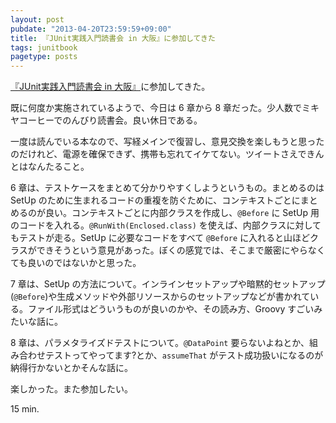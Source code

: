 ```yaml
---
layout: post
pubdate: "2013-04-20T23:59:59+09:00"
title: 『JUnit実践入門読書会 in 大阪』に参加してきた
tags: junitbook
pagetype: posts
---
```

[『JUnit実践入門読書会 in 大阪』][doorkeeper]に参加してきた。

既に何度か実施されているようで、今日は 6 章から 8 章だった。少人数でミキヤコーヒーでのんびり読書会。良い休日である。

一度は読んでいる本なので、写経メインで復習し、意見交換を楽しもうと思ったのだけれど、電源を確保できず、携帯も忘れてイケてない。ツイートさえできんとはなんたること。

6 章は、テストケースをまとめて分かりやすくしようというもの。まとめるのは SetUp のために生まれるコードの重複を防ぐために、コンテキストごとにまとめるのが良い。コンテキストごとに内部クラスを作成し、`@Before` に SetUp 用のコードを入れる。`@RunWith(Enclosed.class)` を使えば、内部クラスに対してもテストが走る。SetUp に必要なコードをすべて `@Before` に入れると山ほどクラスができそうという意見があった。ぼくの感覚では、そこまで厳密にやらなくても良いのではないかと思った。

7 章は、SetUp の方法について。インラインセットアップや暗黙的セットアップ(`@Before`)や生成メソッドや外部リソースからのセットアップなどが書かれている。ファイル形式はどういうものが良いのかや、その読み方、Groovy すごいみたいな話に。

8 章は、パラメタライズドテストについて。`@DataPoint` 要らないよねとか、組み合わせテストってやってます?とか、`assumeThat` がテスト成功扱いになるのが納得行かないとかそんな話に。

楽しかった。また参加したい。

15 min.

[doorkeeper]: http://junit-osaka.doorkeeper.jp/events/3565

